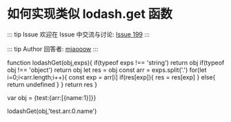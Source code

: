 # 如何实现类似 lodash.get 函数



::: tip Issue 
 欢迎在 Issue 中交流与讨论: [Issue 199](https://github.com/shfshanyue/Daily-Question/issues/199) 
:::

::: tip Author 
回答者: [miaooow](https://github.com/miaooow) 
:::

function lodashGet(obj,exps){
    if(typeof exps !== 'string') return obj
    if(typeof obj !== 'object') return obj
   let res = obj
   const arr = exps.split('.')
    for(let i=0;i<arr.length;i++){
        const exp = arr[i]
        if(res[exp]){
        res = res[exp]
        } else{
        return undefined
        }
    }
return res
}

var obj = {test:{arr:[{name:1}]}}


lodashGet(obj,'test.arr.0.name')
